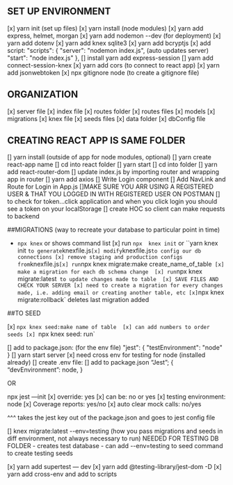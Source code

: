 ## SET UP ENVIRONMENT
[x] yarn init (set up files)
[x] yarn install (node modules)
[x] yarn add express, helmet, morgan 
[x] yarn add nodemon --dev (for deployment)
[x] yarn add dotenv
[x] yarn add knex sqlite3
[x] yarn add bcryptjs
[x] add script: 
 "scripts": {
    "server": "nodemon index.js", (auto updates server)
    "start": "node index.js"
  },
[] install yarn add express-session
[] yarn add connect-session-knex
[x] yarn add cors (to connect to react app)
[x] yarn add jsonwebtoken
[x] npx gitignore node (to create a gitignore file)

## ORGANIZATION
[x] server file 
[x] index file 
[x] routes folder
    [x] routes files
    [x] models
[x] migrations
[x] knex file
[x] seeds files 
[x] data folder
[x] dbConfig file 

## CREATING REACT APP IS SAME FOLDER
[] yarn install (outside of app for node modules, optional)
[] yarn create react-app name
    [] cd into react folder
    [] yarn start 
[] cd into folder 
[] yarn add react-router-dom
[] update index.js by importing router and wrapping app in router 
[] yarn add axios 
[] Write Login component
[] Add NavLink and Route for Login in App.js
[]MAKE SURE YOU ARR USING A REGISTERED USER & THAT YOU LOGGED IN WITH REGISTERED USER ON POSTMAN
[] to check for token...click application and when you click login you should see a token on your localStorage 
[] create HOC so client can make requests to backend 

##MIGRATIONS (way to recreate your database to particular point in time)

- `npx knex` or  shows command list 
[x] run `npx  knex init` or ``yarn knex init ` to generate `knexfile.js`
[x] modify `knexfile.js` to config our db connections
[x] remove staging and production configs from `knexfile.js`
[x] run `npx knex migrate:make create_name_of_table` 
[x] make a migration for each db schema change 
[x] run `npx knex migrate:latest` to update changes made to table 
[x] SAVE FILES AND CHECK YOUR SERVER
[x] need to create a migration for every changes made, i.e. adding email or creating another table, etc
[x]`npx knex migrate:rollback` deletes last migration added 


##TO SEED

[x] `npx knex seed:make name of table 
[x] can add numbers to order seeds
[x] `npx knex seed: run`


[] add to package.json: (for the env file)
 "jest": {
    "testEnvironment": "node"
  }
[] yarn start server 
[x] need cross env for testing for node (installed already)
[] create .env file:
[] add  to package.json
“Jest”; {
“devEnvironment”: node, 
}

OR 

npx jest —init
	[x] override: yes
	[x] can be: no or yes 
	[x] testing environment: node
	[x] Coverage reports: yes/no
	[x] auto clear mock calls: no/yes

^^^ takes the jest key out of the package.json and goes to jest  config file 

[]  knex migrate:latest --env=testing (how you pass migrations and seeds in diff environment, not always necessary to run) NEEDED FOR TESTING DB FOLDER 
    - creates test database 
    - can add --env=testing to seed command to create testing seeds 

[x] yarn add supertest — dev
[x] yarn add @testing-library/jest-dom -D
[x] yarn add cross-env and add to scripts 